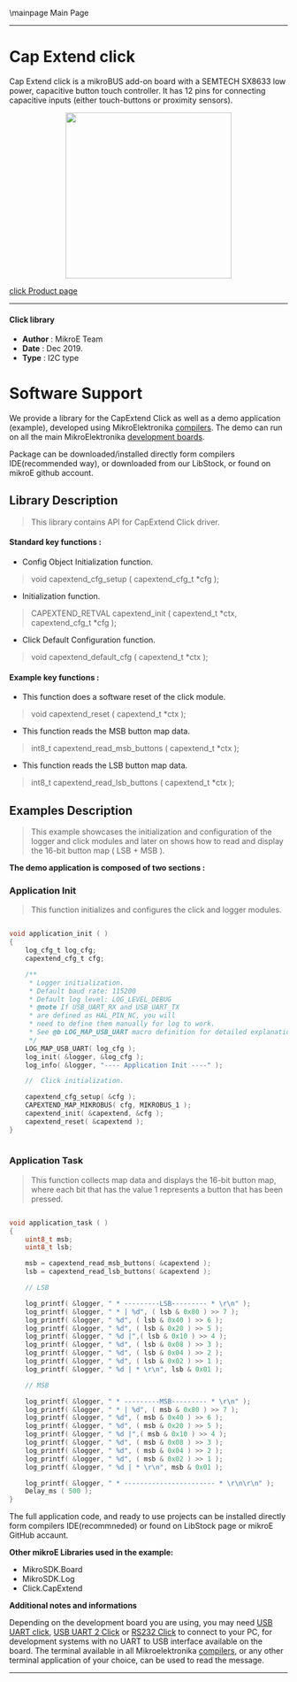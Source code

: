 \mainpage Main Page
 
---
# Cap Extend click

Cap Extend click is a mikroBUS add-on board with a SEMTECH SX8633 low power, capacitive button touch controller. It has 12 pins for connecting capacitive inputs (either touch-buttons or proximity sensors).

<p align="center">
  <img src="https://download.mikroe.com/images/click_for_ide/capextend_click.png" height=300px>
</p>

[click Product page](https://www.mikroe.com/cap-extend-click)

---

#### Click library 

- **Author**        : MikroE Team
- **Date**          : Dec 2019.
- **Type**          : I2C type

# Software Support

We provide a library for the CapExtend Click 
as well as a demo application (example), developed using MikroElektronika 
[compilers](https://shop.mikroe.com/compilers). 
The demo can run on all the main MikroElektronika [development boards](https://shop.mikroe.com/development-boards).

Package can be downloaded/installed directly form compilers IDE(recommended way), or downloaded from our LibStock, or found on mikroE github account. 

## Library Description

> This library contains API for CapExtend Click driver.

#### Standard key functions :

- Config Object Initialization function.
> void capextend_cfg_setup ( capextend_cfg_t *cfg ); 
 
- Initialization function.
> CAPEXTEND_RETVAL capextend_init ( capextend_t *ctx, capextend_cfg_t *cfg );

- Click Default Configuration function.
> void capextend_default_cfg ( capextend_t *ctx );

#### Example key functions :

- This function does a software reset of the click module.
> void capextend_reset ( capextend_t *ctx );
 
- This function reads the MSB button map data.
> int8_t capextend_read_msb_buttons ( capextend_t *ctx );

- This function reads the LSB button map data.
> int8_t capextend_read_lsb_buttons ( capextend_t *ctx );

## Examples Description

> This example showcases the initialization and configuration of the logger and click modules
  and later on shows how to read and display the 16-bit button map ( LSB + MSB ). 

**The demo application is composed of two sections :**

### Application Init 

> This function initializes and configures the click and logger modules. 

```c

void application_init ( )
{
    log_cfg_t log_cfg;
    capextend_cfg_t cfg;

    /** 
     * Logger initialization.
     * Default baud rate: 115200
     * Default log level: LOG_LEVEL_DEBUG
     * @note If USB_UART_RX and USB_UART_TX 
     * are defined as HAL_PIN_NC, you will 
     * need to define them manually for log to work. 
     * See @b LOG_MAP_USB_UART macro definition for detailed explanation.
     */
    LOG_MAP_USB_UART( log_cfg );
    log_init( &logger, &log_cfg );
    log_info( &logger, "---- Application Init ----" );

    //  Click initialization.

    capextend_cfg_setup( &cfg );
    CAPEXTEND_MAP_MIKROBUS( cfg, MIKROBUS_1 );
    capextend_init( &capextend, &cfg );
    capextend_reset( &capextend );
}
  
```

### Application Task

> This function collects map data and displays the 16-bit button map, where each bit that has
  the value 1 represents a button that has been pressed. 

```c

void application_task ( )
{
    uint8_t msb;
    uint8_t lsb;

    msb = capextend_read_msb_buttons( &capextend );
    lsb = capextend_read_lsb_buttons( &capextend );

    // LSB

    log_printf( &logger, " * ---------LSB--------- * \r\n" );
    log_printf( &logger, " * | %d", ( lsb & 0x80 ) >> 7 );
    log_printf( &logger, " %d", ( lsb & 0x40 ) >> 6 );
    log_printf( &logger, " %d", ( lsb & 0x20 ) >> 5 );
    log_printf( &logger, " %d |",( lsb & 0x10 ) >> 4 );
    log_printf( &logger, " %d", ( lsb & 0x08 ) >> 3 );
    log_printf( &logger, " %d", ( lsb & 0x04 ) >> 2 );
    log_printf( &logger, " %d", ( lsb & 0x02 ) >> 1 );
    log_printf( &logger, " %d | * \r\n", lsb & 0x01 );

    // MSB

    log_printf( &logger, " * ---------MSB--------- * \r\n" );
    log_printf( &logger, " * | %d", ( msb & 0x80 ) >> 7 );
    log_printf( &logger, " %d", ( msb & 0x40 ) >> 6 );
    log_printf( &logger, " %d", ( msb & 0x20 ) >> 5 );
    log_printf( &logger, " %d |",( msb & 0x10 ) >> 4 );
    log_printf( &logger, " %d", ( msb & 0x08 ) >> 3 );
    log_printf( &logger, " %d", ( msb & 0x04 ) >> 2 );
    log_printf( &logger, " %d", ( msb & 0x02 ) >> 1 );
    log_printf( &logger, " %d | * \r\n", msb & 0x01 );

    log_printf( &logger, " * ----------------------- * \r\n\r\n" );
    Delay_ms ( 500 );
} 

```

The full application code, and ready to use projects can be  installed directly form compilers IDE(recommneded) or found on LibStock page or mikroE GitHub accaunt.

**Other mikroE Libraries used in the example:** 

- MikroSDK.Board
- MikroSDK.Log
- Click.CapExtend

**Additional notes and informations**

Depending on the development board you are using, you may need 
[USB UART click](https://shop.mikroe.com/usb-uart-click), 
[USB UART 2 Click](https://shop.mikroe.com/usb-uart-2-click) or 
[RS232 Click](https://shop.mikroe.com/rs232-click) to connect to your PC, for 
development systems with no UART to USB interface available on the board. The 
terminal available in all Mikroelektronika 
[compilers](https://shop.mikroe.com/compilers), or any other terminal application 
of your choice, can be used to read the message.

---
